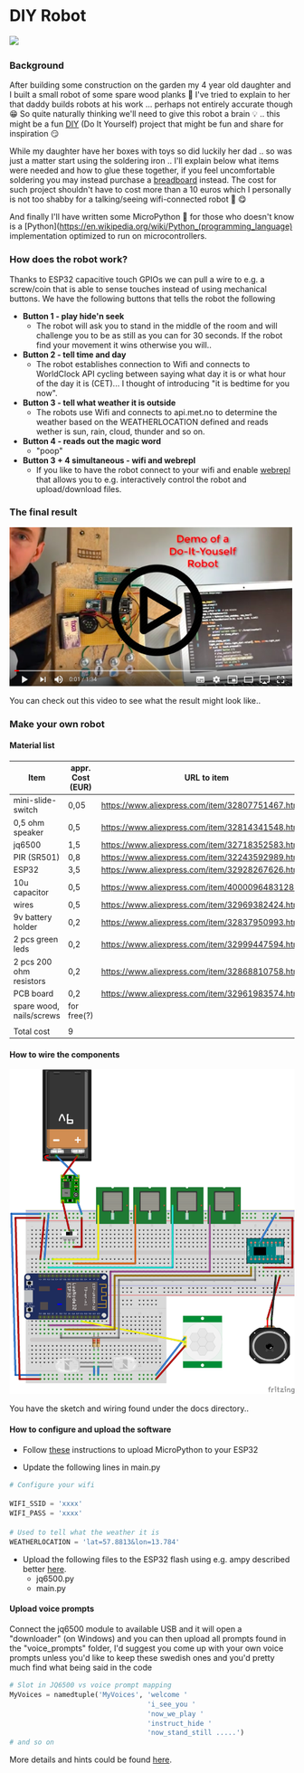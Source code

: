 # DIY Robot

<img src="https://vignette.wikia.nocookie.net/kalleankasverige/images/7/73/Oppfinnar-Jocke.gif/revision/latest?cb=20130720090538&path-prefix=sv" width="80">

### Background
After building some construction on the garden my 4 year old daughter and I built a small robot of some spare wood planks :hammer: 
I've tried to explain to her that daddy builds robots at his work ... perhaps not entirely accurate though :grin:
So quite naturally thinking we'll need to give this robot a brain :bulb: .. this might be a fun [DIY](https://en.wikipedia.org/wiki/Do_it_yourself) (Do It Yourself) project
that might be fun and share for inspiration :smirk:

While my daughter have her boxes with toys so did luckily her dad .. so was just a matter start using the soldering iron ..
I'll explain below what items were needed and how to glue these together, 
if you feel uncomfortable soldering you may instead purchase a [breadboard](https://www.aliexpress.com/item/1893684840.html) instead.
The cost for such project shouldn't have to cost more than a 10 euros which I personally is not too shabby for a talking/seeing wifi-connected robot :money_with_wings: :yum:

And finally I'll have written some MicroPython :snake: for those who doesn't know is a [Python](https://en.wikipedia.org/wiki/Python_(programming_language) implementation optimized to run on microcontrollers. 

### How does the robot work?
Thanks to ESP32 capacitive touch GPIOs we can pull a wire to e.g. a screw/coin that is able to sense touches instead of using mechanical buttons.
We have the following buttons that tells the robot the following

- **Button 1 - play hide'n seek**
    - The robot will ask you to stand in the middle of the room and will challenge you to be as still as you can for 30 seconds.
    If the robot find your movement it wins otherwise you will..
- **Button 2 - tell time and day**
    - The robot establishes connection to Wifi and connects to WorldClock API cycling between saying what day it is or what hour of the day it is (CET)... I thought of introducing "it is bedtime for you now".
- **Button 3 - tell what weather it is outside**
    - The robots use Wifi and connects to api.met.no to determine the weather based on the WEATHERLOCATION defined and reads wether is sun, rain, cloud, thunder and so on.
- **Button 4 - reads out the magic word**
    - "poop"
- **Button 3 + 4 simultaneous - wifi and webrepl**
    - If you like to have the robot connect to your wifi and enable [webrepl](https://docs.micropython.org/en/latest/esp8266/tutorial/repl.html) that allows you to e.g. interactively control the robot and upload/download files.
      

### The final result

<a href="https://www.youtube.com/watch?v=Bjfdz-HMM34&cc_lang_pref=en"><img src="https://github.com/engdan77/diy_robot/raw/master/docs/play.png" width="500"></a>

You can check out this video to see what the result might look like..


### Make your own robot


#### Material list

| ﻿Item                    	| appr. Cost (EUR) 	| URL to item                                        	|
|-------------------------	|------------------	|----------------------------------------------------	|
| mini-slide-switch       	| 0,05             	| https://www.aliexpress.com/item/32807751467.html   	|
| 0,5 ohm speaker         	| 0,5              	| https://www.aliexpress.com/item/32814341548.html   	|
| jq6500                  	| 1,5              	| https://www.aliexpress.com/item/32718352583.html   	|
| PIR (SR501)             	| 0,8              	| https://www.aliexpress.com/item/32243592989.html   	|
| ESP32                   	| 3,5              	| https://www.aliexpress.com/item/32928267626.html   	|
| 10u capacitor           	| 0,5              	| https://www.aliexpress.com/item/4000096483128.html 	|
| wires                   	| 0,5              	| https://www.aliexpress.com/item/32969382424.html   	|
| 9v battery holder       	| 0,2              	| https://www.aliexpress.com/item/32837950993.html   	|
| 2 pcs green leds        	| 0,2              	| https://www.aliexpress.com/item/32999447594.html   	|
| 2 pcs 200 ohm resistors 	| 0,2              	| https://www.aliexpress.com/item/32868810758.html   	|
| PCB board               	| 0,2              	| https://www.aliexpress.com/item/32961983574.html   	|
| spare wood, nails/screws  | for free(?)       |                                                    	|
|                         	|                  	|                                                    	|
| Total cost              	| 9                	|                                                    	|

#### How to wire the components

<a href="https://github.com/engdan77/diy_robot/raw/master/docs/robot_sketch.png"><img src="https://github.com/engdan77/diy_robot/raw/master/docs/robot_sketch.png" width="600"></a>

You have the sketch and wiring found under the docs directory..


#### How to configure and upload the software

- Follow [these](https://docs.micropython.org/en/latest/esp32/tutorial/intro.html) instructions to upload MicroPython to your ESP32

- Update the following lines in main.py

```python
# Configure your wifi

WIFI_SSID = 'xxxx'
WIFI_PASS = 'xxxx'

# Used to tell what the weather it is
WEATHERLOCATION = 'lat=57.8813&lon=13.784'
```

- Upload the following files to the ESP32 flash using e.g. ampy described better [here](https://boneskull.com/micropython-on-esp32-part-1/).
    - jq6500.py
    - main.py


#### Upload voice prompts

Connect the jq6500 module to available USB and it will open a "downloader" (on Windows) and you can then
upload all prompts found in the "voice_prompts" folder, I'd suggest you come up with your own voice prompts unless you'd like to keep these swedish ones and you'd pretty much find what being said in the code

```python
# Slot in JQ6500 vs voice prompt mapping
MyVoices = namedtuple('MyVoices', 'welcome '
                                  'i_see_you '
                                  'now_we_play '
                                  'instruct_hide '
                                  'now_stand_still .....')
# and so on
```
More details and hints could be found [here](https://sparks.gogo.co.nz/jq6500/index.html).


